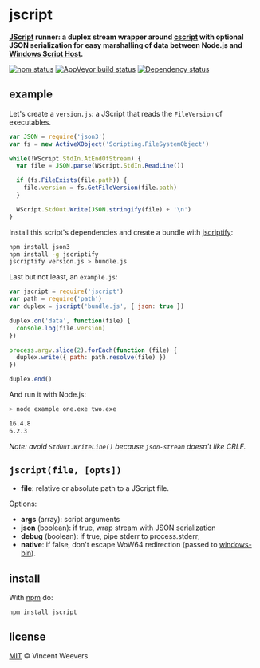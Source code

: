 # jscript

**[JScript](https://en.wikipedia.org/wiki/JScript) runner: a duplex stream wrapper around [cscript](https://technet.microsoft.com/en-us/library/bb490887.aspx) with optional JSON serialization for easy marshalling of data between Node.js and [Windows Script Host](https://en.wikipedia.org/wiki/Windows_Script_Host).**

[![npm status](http://img.shields.io/npm/v/jscript.svg?style=flat-square)](https://www.npmjs.org/package/jscript) [![AppVeyor build status](https://img.shields.io/appveyor/ci/vweevers/jscript.svg?style=flat-square&label=appveyor)](https://ci.appveyor.com/project/vweevers/jscript) [![Dependency status](https://img.shields.io/david/vweevers/jscript.svg?style=flat-square)](https://david-dm.org/vweevers/jscript)

## example

Let's create a `version.js`: a JScript that reads the `FileVersion` of executables.

```js
var JSON = require('json3')
var fs = new ActiveXObject('Scripting.FileSystemObject')

while(!WScript.StdIn.AtEndOfStream) {
  var file = JSON.parse(WScript.StdIn.ReadLine())

  if (fs.FileExists(file.path)) {
    file.version = fs.GetFileVersion(file.path)
  }

  WScript.StdOut.Write(JSON.stringify(file) + '\n')
}
```

Install this script's dependencies and create a bundle with [jscriptify](https://www.npmjs.com/package/jscriptify):

```bash
npm install json3
npm install -g jscriptify
jscriptify version.js > bundle.js
```

Last but not least, an `example.js`:

```js
var jscript = require('jscript')
var path = require('path')
var duplex = jscript('bundle.js', { json: true })

duplex.on('data', function(file) {
  console.log(file.version)
})

process.argv.slice(2).forEach(function (file) {
  duplex.write({ path: path.resolve(file) })
})

duplex.end()
```

And run it with Node.js:

```bash
> node example one.exe two.exe

16.4.8
6.2.3
```

*Note: avoid `StdOut.WriteLine()` because `json-stream` doesn't like CRLF.*

## `jscript(file, [opts])`

- **file**: relative or absolute path to a JScript file.

Options:

- **args** (array): script arguments
- **json** (boolean): if true, wrap stream with JSON serialization
- **debug** (boolean): if true, pipe stderr to process.stderr;
- **native**: if false, don't escape WoW64 redirection (passed to [windows-bin](https://www.npmjs.com/package/windows-bin)).

## install

With [npm](https://npmjs.org) do:

```
npm install jscript
```

## license

[MIT](http://opensource.org/licenses/MIT) © Vincent Weevers
